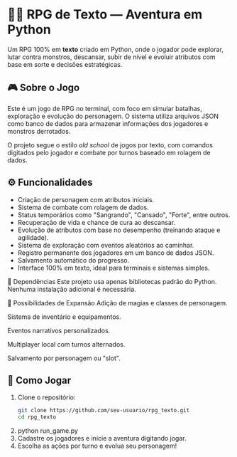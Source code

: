 # 🧙‍♂️ RPG de Texto — Aventura em Python

Um RPG 100% em **texto** criado em Python, onde o jogador pode explorar, lutar contra monstros, descansar, subir de nível e evoluir atributos com base em sorte e decisões estratégicas.

## 🎮 Sobre o Jogo

Este é um jogo de RPG no terminal, com foco em simular batalhas, exploração e evolução do personagem. O sistema utiliza arquivos JSON como banco de dados para armazenar informações dos jogadores e monstros derrotados.

O projeto segue o estilo *old school* de jogos por texto, com comandos digitados pelo jogador e combate por turnos baseado em rolagem de dados.

## ⚙️ Funcionalidades

- Criação de personagem com atributos iniciais.
- Sistema de combate com rolagem de dados.
- Status temporários como "Sangrando", "Cansado", "Forte", entre outros.
- Recuperação de vida e chance de cura ao descansar.
- Evolução de atributos com base no desempenho (treinando ataque e agilidade).
- Sistema de exploração com eventos aleatórios ao caminhar.
- Registro permanente dos jogadores em um banco de dados JSON.
- Salvamento automático do progresso.
- Interface 100% em texto, ideal para terminais e sistemas simples.

📌 Dependências
Este projeto usa apenas bibliotecas padrão do Python. Nenhuma instalação adicional é necessária.

🚀 Possibilidades de Expansão
Adição de magias e classes de personagem.

Sistema de inventário e equipamentos.

Eventos narrativos personalizados.

Multiplayer local com turnos alternados.

Salvamento por personagem ou "slot".

## 📝 Como Jogar

1. Clone o repositório:
   ```bash
   git clone https://github.com/seu-usuario/rpg_texto.git
   cd rpg_texto
2. python run_game.py
3. Cadastre os jogadores e inicie a aventura digitando jogar.
4. Escolha as ações por turno e evolua seu personagem!
